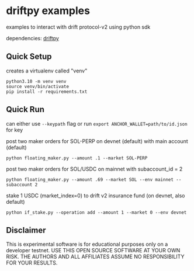 # driftpy examples

examples to interact with drift protocol-v2 using python sdk

dependencies: [driftpy](https://drift-labs.github.io/driftpy/)

## Quick Setup

creates a virtualenv called "venv"

```
python3.10 -m venv venv
source venv/bin/activate
pip install -r requirements.txt
```

## Quick Run

can either use `--keypath` flag or run `export ANCHOR_WALLET=path/to/id.json` for key


post two maker orders for SOL-PERP on devnet (default) with main account (default)

```
python floating_maker.py --amount .1 --market SOL-PERP
```

post two maker orders for SOL/USDC on mainnet with subaccount_id = 2

```
python floating_maker.py --amount .69 --market SOL --env mainnet --subaccount 2
```

stake 1 USDC (market_index=0) to drift v2 insurance fund (on devnet, also default)
```
python if_stake.py --operation add --amount 1 --market 0 --env devnet
```

## Disclaimer

This is experimental software is for educational purposes only on a developer testnet. USE THIS OPEN SOURCE SOFTWARE AT YOUR OWN RISK. THE AUTHORS AND ALL AFFILIATES ASSUME NO RESPONSIBILITY FOR YOUR RESULTS.
